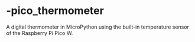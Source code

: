 # -pico_thermometer
A digital thermometer in MicroPython using the built-in temperature sensor of the Raspberry Pi Pico W.
